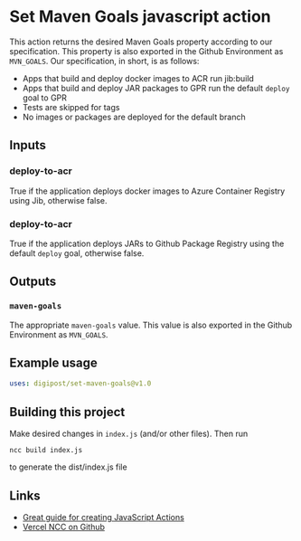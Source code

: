 # Set Maven Goals javascript action

This action returns the desired Maven Goals property according to
our specification. This property is also
exported in the Github Environment as `MVN_GOALS`.
Our specification, in short, is as follows:
- Apps that build and deploy docker images to ACR run jib:build
- Apps that build and deploy JAR packages to GPR run the default `deploy` goal to GPR
- Tests are skipped for tags
- No images or packages are deployed for the default branch

## Inputs

### deploy-to-acr

True if the application deploys docker images to Azure Container Registry using Jib, otherwise false.

### deploy-to-acr

True if the application deploys JARs to Github Package Registry using the default `deploy` goal, otherwise false.

## Outputs

### `maven-goals`

The appropriate `maven-goals` value.
This value is also exported in the Github Environment as `MVN_GOALS`.

## Example usage

```yaml
uses: digipost/set-maven-goals@v1.0
```

## Building this project

Make desired changes in `index.js` (and/or other files). Then run

```
ncc build index.js
```

to generate the dist/index.js file

## Links

- [Great guide for creating JavaScript Actions](https://docs.github.com/en/actions/creating-actions/creating-a-javascript-action)
- [Vercel NCC on Github](https://github.com/vercel/ncc)
